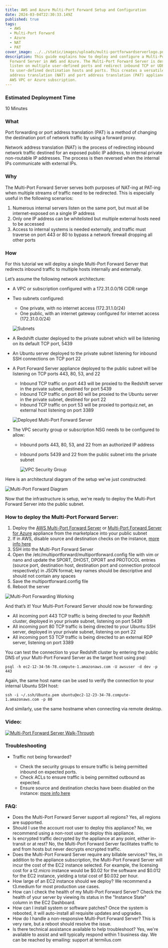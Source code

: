 ```yaml
---
title: AWS and Azure Multi-Port Forward Setup and Configuration
date: 2024-03-04T22:30:33.149Z
published: true
tags:
  - AWS
  - Multi-Port Forward
  - Azure
  - NAT
  - PAT
cover_image: ../../static/images/uploads/multi-portforwardserverlogo.png
description: This guide explains how to deploy and configure a Multi-Port
  Forward Server in AWS and Azure. The Multi-Port Forward Server is designed to
  listen on multiple user-defined ports and redirect inbound TCP or UDP traffic
  to user-defined destination hosts and ports. This creates a versatile network
  address translation (NAT) and port address translation (PAT) appliance in your
  AWS VPC or Azure subscription.
---
```

### **Estimated Deployment Time**

1﻿0 Minutes

### **What**

Port forwarding or port address translation (PAT) is a method of changing the destination port of network traffic by using a forward proxy.

Network address translation (NAT) is the process of redirecting inbound network traffic destined for an exposed public IP address, to internal private non-routable IP addresses. The process is then reversed when the internal IPs communicate with external IPs.

### **Why**

The Multi-Port Forward Server serves both purposes of NAT-ing at PAT-ing when multiple streams of traffic need to be redirected. This is especially useful in the following scenarios:

1. Numerous internal servers listen on the same port, but must all be internet-exposed on a single IP address
2. Only one IP address can be whitelisted but multiple external hosts need to be accessed
3. Access to internal systems is needed externally, and traffic must traverse on port 443 or 80 to bypass a network firewall dropping all other ports

### **How**

For this tutorial we will deploy a single Multi-Port Forward Server that redirects inbound traffic to multiple hosts internally and externally.

Let’s assume the following network architecture:

* A VPC or subscription configured with a 172.31.0.0/16 CIDR range
* Two subnets configured:

  * One private, with no internet access (172.31.1.0/24)
  * One public, with an internet gateway configured for internet access (172.31.0.0/24)

  ![Subnets](../../static/images/uploads/portforward-subnets.png)
* A Redshift cluster deployed to the private subnet which will be listening on its default TCP port, 5439
* An Ubuntu server deployed to the private subnet listening for inbound SSH connections on TCP port 22
* A Port Forward Server appliance deployed to the public subnet will be listening on TCP ports 443, 80, 53, and 22

  * Inbound TCP traffic on port 443 will be proxied to the Redshift server in the private subnet, destined for port 5439
  * Inbound TCP traffic on port 80 will be proxied to the Ubuntu server in the private subnet, destined for port 22
  * Inbound TCP traffic on port 53 will be proxied to portquiz.net, an external host listening on port 3389

  ![Deployed Multi-Port Forward Server](../../static/images/uploads/deployedmultiportforwardserver.png)
* The VPC security group or subscription NSG needs to be configured to allow:

  * Inbound ports 443, 80, 53, and 22 from an authorized IP address
  * Inbound ports 5439 and 22 from the public subnet into the private subnet

    ![VPC Security Group](../../static/images/uploads/multivpcsecuritygroup.png)

Here is an architectural diagram of the setup we’ve just constructed:

![Multi-Port Forward Diagram](../../static/images/uploads/multi-portforwarddiagram.png)

Now that the infrastructure is setup, we're ready to deploy the Multi-Port Forward Server into the public subnet.

### How to deploy the Multi-Port Forward Server:

1. Deploy the [AWS Multi-Port Forward Server](https://aws.amazon.com/marketplace/pp/prodview-of6usifaxnkcw) or [Multi-Port Forward Server for Azure](https://azuremarketplace.microsoft.com/en-us/marketplace/apps/fatalsecurity1604924013537.multi-port-forward-server?tab=Overview) appliance from the marketplace into your public subnet
2. If in AWS, disable source and destination checks on the instance, [more info here](https://docs.aws.amazon.com/vpc/latest/userguide/VPC_NAT_Instance.html#EIP_Disable_SrcDestCheck)
3. SSH into the Multi-Port Forward Server
4. Open the /etc/multiportforward/​multiportforward.config file with vim or nano and update the SPORT, DHOST, DPORT and PROTOCOL entries (source port, destination host, destination port and connection protocol respectively) in JSON format; key names should be descriptive and should not contain any spaces
5. Save the multiportforward.config file
6. Reboot the server

![Multi-Port Forwarding Working](../../static/images/uploads/multi-portforwardserversetup.png)

And that’s it! Your Multi-Port Forward Server should now be forwarding:

* All incoming port 443 TCP traffic is being directed to your Redshift cluster, deployed in your private subnet, listening on port 5439
* All incoming port 80 TCP traffic is being directed to your Ubuntu SSH server, deployed in your private subnet, listening on port 22
* All incoming port 53 TCP traffic is being directed to an external RDP server, listening on port 3389

You can test the connection to your Redshift cluster by entering the public DNS of your Multi-Port Forward Server as the target host using psql:

`psql -h ec2-12-34-56-78.compute-1.amazonaws.com -U awsuser -d dev -p 443`

Again, the same host name can be used to verify the connection to your internal Ubuntu SSH host:

`ssh -i ~/.ssh/Ubuntu.pem ubuntu@ec2-12-23-34-78.compute-1.amazonaws.com -p 80`

And similarly, use the same hostname when connecting via remote desktop.

### Video:

[![Multi-Port Forward Server Walk-Through](../../static/images/uploads/multiportforwardserverstill.png)](https://youtu.be/teJK8vap4xQ "Multi-Port Forward Server Appliance Walk-Through")

### Troubleshooting

* Traffic not being forwarded?

  * Check the security groups to ensure traffic is being permitted inbound on expected ports.
  * Check ACLs to ensure traffic is being permitted outbound as expected.
  * Ensure source and destination checks have been disabled on the instance: [more info here](https://docs.aws.amazon.com/vpc/latest/userguide/VPC_NAT_Instance.html#EIP_Disable_SrcDestCheck)

### FAQ:

* Does the Multi-Port Forward Server support all regions? Yes, all regions are supported.
* S﻿hould I use the account root user to deploy this appliance? No, we recommend using a non-root user to deploy this appliance.
* I﻿s encrypted traffic decrypted by the appliance at any point, either in-transit or at rest? No, the Multi-Port Forward Server facilitates traffic to and from hosts but never decrypts encrypted traffic.
* D﻿oes the Multi-Port Forward Server require any billable services? Yes, in addition to the appliance subscription, the Multi-Port Forward Server will incur the cost of the EC2 instance selected. For example, the licensing cost for a t2.micro instance would be $0.02 for the software and $0.012 for the EC2 instance, yielding a total cost of $0.032 per hour.
* H﻿ow large of an EC2 instance should we deploy? We recommend a t3.medium for most production use cases.
* How can I check the health of my Multi-Port Forward Server? Check the health of your server by viewing its status in the "Instance State" column in the EC2 Dashboard.
* How can I install system or software patches? Once the system is rebooted, it will auto-install all requisite updates and upgrades.
* How do I handle a non-responsive Multi-Port Forward Server? This is very rare, but a reboot should resolve the issue.
* Is there technical assistance available to help troubleshoot? Yes, we're available to assist and will typically respond within 1 business day. We can be reached by emailing: support at termilus.com